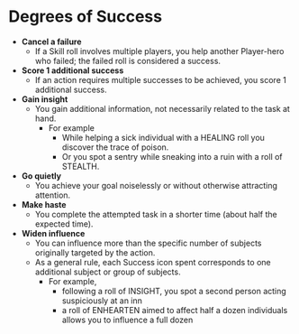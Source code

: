 # Degrees of Success

- **Cancel a failure**
	- If a Skill roll involves multiple players, you help another Player-hero who failed; the failed roll is considered a  success.
- **Score 1 additional success**
	- If an action requires multiple successes to be achieved, you score 1 additional success.
- **Gain insight**
	- You gain additional information, not necessarily related to the task at hand.
		- For example
			- While helping a  sick individual with a HEALING roll you discover the trace of poison. 
			- Or you spot a sentry while sneaking into a ruin with a roll of STEALTH.
- **Go quietly**
	- You achieve your goal noiselessly or without otherwise attracting attention.
- **Make haste**
	- You complete the attempted task in a shorter time (about half the expected time).
- **Widen influence**
	- You can influence more than the specific number of subjects originally targeted by the action.
	- As a general rule, each Success icon spent corresponds to one additional subject or group of subjects. 
		- For  example, 
			- following a roll of INSIGHT, you spot a second person acting suspiciously at an inn
			- a roll of  ENHEARTEN aimed to affect half a dozen individuals allows you to influence a full dozen